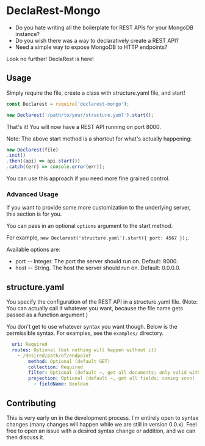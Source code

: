 # DeclaRest-Mongo

* Do you hate writing all the boilerplate for REST APIs for your MongoDB instance?
* Do you wish there was a way to declaratively create a REST API?
* Need a simple way to expose MongoDB to HTTP endpoints?

Look no further! DeclaRest is here!

## Usage

Simply require the file, create a class with structure.yaml file, and start!

```js
const Declarest = require('declarest-mongo');

new Declarest('/path/to/your/structure.yaml').start();
```
That's it! You will now have a REST API running on port 8000.

Note: The above start method is a shortcut for what's actually happening:

```js
new Declarest(file)
.init()
.then((api) => api.start())
.catch((err) => console.error(err));
```
You can use this approach if you need more fine grained control.

### Advanced Usage

If you want to provide some more customization to the underlying server,
this section is for you.

You can pass in an optional `options` argument to the start method.

For example, `new Declarest('structure.yaml').start({ port: 4567 });`.

Available options are:

* port -- Integer. The port the server should run on. Default: 8000.
* host -- String. The host the server should run on. Default: 0.0.0.0.

## structure.yaml

You specify the configuration of the REST API in a structure.yaml file.
(Note: You can actually call it whatever you want, because the file name gets
passed as a function argument.)

You don't get to use whatever syntax you want though. Below is the permissible syntax. For examples, see the `examples/` directory.

```yaml
  uri: Required
  routes: Optional (but nothing will happen without it)
  	- /desired/path/of/endpoint
  		method: Optional (default GET)
        collection: Required
        filter: Optional (default ~, get all documents; only valid with GET)
        projection: Optional (default ~, get all fields; coming soon)
          - fieldName: Boolean        
```

## Contributing

This is very early on in the development process. I'm entirely open to syntax changes (many changes will happen while we are still in version 0.0.x). Feel free to open an issue with a desired syntax change or addition, and we can then discuss it.
